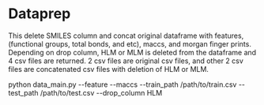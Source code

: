 # Dataprep  
This delete SMILES column and concat original dataframe with features, (functional groups, total bonds, and etc), maccs, and morgan finger prints. Depending on drop column, HLM or MLM is deleted from the dataframe and 4 csv files are returned. 2 csv files are original csv files, and other 2 csv files are concatenated csv files with deletion of HLM or MLM.  

python data_main.py --feature --maccs --train_path /path/to/train.csv --test_path /path/to/test.csv --drop_column HLM  

